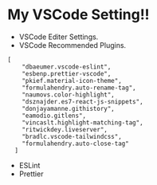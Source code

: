 # My VSCode Setting!!

- VSCode Editer Settings.
- VSCode Recommended Plugins.

```
[
    "dbaeumer.vscode-eslint",
    "esbenp.prettier-vscode",
    "pkief.material-icon-theme",
    "formulahendry.auto-rename-tag",
    "naumovs.color-highlight",
    "dsznajder.es7-react-js-snippets",
    "donjayamanne.githistory",
    "eamodio.gitlens",
    "vincaslt.highlight-matching-tag",
    "ritwickdey.liveserver",
    "bradlc.vscode-tailwindcss",
    "formulahendry.auto-close-tag"
  ]
```

- ESLint
- Prettier
